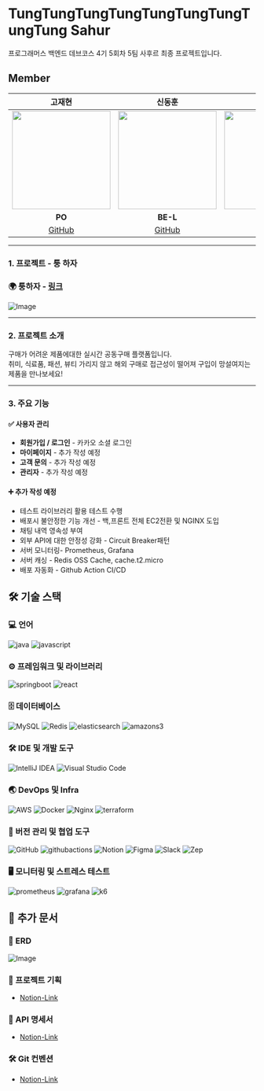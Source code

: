 # TungTungTungTungTungTungTungTungTung Sahur

프로그래머스 백엔드 데브코스 4기 5회차 5팀 사후르 최종 프로젝트입니다.

## Member

|                **고재현**                 |                   **신동훈**                   |                   **이은준**                   |                 **조정인**                  |                 **김윤주**                  |                 **신윤호**                  |
| :-----------------------------------------: | :-----------------------------------------: | :-----------------------------------------: | :-----------------------------------------: | :-----------------------------------------: | :-----------------------------------------: |
| <img src="https://github.com/kozae00.png" width="200"> | <img src="https://github.com/SDHSeoulTech.png" width="200"> | <img src="https://github.com/linedj.png" width="200"> | <img src="https://github.com/jxxngin.png" width="200"> | <img src="https://github.com/yunjuKimm.png" width="200"> | <img src="https://github.com/messiteacher.png" width="200"> |
|                 **PO**                 |                     **BE-L**                     |                     **BE**                     |                   **BE**                    |                   **BE**                    |                   **BE**                    |
|   [GitHub](https://github.com/kozae00)    |   [GitHub](https://github.com/SDHSeoulTech)    |   [GitHub](https://github.com/linedj)    |   [GitHub](https://github.com/jxxngin)    |   [GitHub](https://github.com/yunjuKimm)    |   [GitHub](https://github.com/messiteacher)    |


---

### 1. 프로젝트 - 퉁 하자

### 🌍 퉁하자 - [링크](https://www.devapi.store/)  
![Image](https://github.com/user-attachments/assets/5129d720-3891-43bd-809a-1e1417f0c6e0)

---

### 2. 프로젝트 소개
구매가 어려운 제품에대한 실시간 공동구매 플랫폼입니다.  
취미, 식료품, 패션, 뷰티 가리지 않고 해외 구매로 접근성이 떨어져 구입이 망설여지는 제품을 만나보세요!

---

### 3. 주요 기능

#### ✅ 사용자 관리

- **회원가입 / 로그인** - 카카오 소셜 로그인
- **마이페이지** - 추가 작성 예정
- **고객 문의** - 추가 작성 예정
- **관리자** - 추가 작성 예정

#### ➕ 추가 작성 예정

- 테스트 라이브러리 활용 테스트 수행
- 배포시 불안정한 기능 개선 - 백,프론트 전체 EC2전환 및 NGINX 도입
- 채팅 내역 영속성 부여
- 외부 API에 대한 안정성 강화 - Circuit Breaker패턴
- 서버 모니터링- Prometheus, Grafana
- 서버 캐싱 - Redis OSS Cache, cache.t2.micro
- 배포 자동화 - Github Action CI/CD

## 🛠 기술 스택

### 💻 언어
![java](https://img.shields.io/badge/java-FF3D00.svg?style=for-the-badge&logo=java&logoColor=white)
![javascript](https://img.shields.io/badge/javascrip-F7DF1E.svg?style=for-the-badge&logo=javascrip&logoColor=white)

### ⚙ 프레임워크 및 라이브러리
![springboot](https://img.shields.io/badge/springboot-6DB33F.svg?style=for-the-badge&logo=springboot&logoColor=white)
![react](https://img.shields.io/badge/react-61DAFB.svg?style=for-the-badge&logo=react&logoColor=white)

### 🗄 데이터베이스
![MySQL](https://img.shields.io/badge/mysql-4479A1.svg?style=for-the-badge&logo=mysql&logoColor=white)
![Redis](https://img.shields.io/badge/redis-%23DD0031.svg?style=for-the-badge&logo=redis&logoColor=white)
![elasticsearch](https://img.shields.io/badge/elasticsearch-005571.svg?style=for-the-badge&logo=elasticsearch&logoColor=white)
![amazons3](https://img.shields.io/badge/amazons3-569A31.svg?style=for-the-badge&logo=amazons3&logoColor=white)

### 🛠 IDE 및 개발 도구
![IntelliJ IDEA](https://img.shields.io/badge/IntelliJIDEA-000000.svg?style=for-the-badge&logo=intellij-idea&logoColor=white)
![Visual Studio Code](https://img.shields.io/badge/Visual%20Studio%20Code-0078d7.svg?style=for-the-badge&logo=visual-studio-code&logoColor=white)

### 🌏 DevOps 및 Infra
![AWS](https://img.shields.io/badge/AWS-%23FF9900.svg?style=for-the-badge&logo=amazon-aws&logoColor=white)
![Docker](https://img.shields.io/badge/docker-%230db7ed.svg?style=for-the-badge&logo=docker&logoColor=white)
![Nginx](https://img.shields.io/badge/nginx-%23009639.svg?style=for-the-badge&logo=nginx&logoColor=white)
![terraform](https://img.shields.io/badge/terraform-844FBA.svg?style=for-the-badge&logo=terraform&logoColor=white)

### 🔧 버전 관리 및 협업 도구
![GitHub](https://img.shields.io/badge/github-%23121011.svg?style=for-the-badge&logo=github&logoColor=white)
![githubactions](https://img.shields.io/badge/githubactions-2088FF.svg?style=for-the-badge&logo=githubactions&logoColor=white)
![Notion](https://img.shields.io/badge/Notion-%23000000.svg?style=for-the-badge&logo=notion&logoColor=white)
![Figma](https://img.shields.io/badge/figma-%23F24E1E.svg?style=for-the-badge&logo=figma&logoColor=white)
![Slack](https://img.shields.io/badge/Slack-4A154B?style=for-the-badge&logo=slack&logoColor=white)
![Zep](https://img.shields.io/badge/Zep-6001D2?style=for-the-badge&logo=Zep&logoColor=white)

### 🖥️ 모니터링 및 스트레스 테스트
![prometheus](https://img.shields.io/badge/prometheus-E6522C?style=for-the-badge&logo=prometheus&logoColor=white)
![grafana](https://img.shields.io/badge/grafana-F46800?style=for-the-badge&logo=grafana&logoColor=white)
![k6](https://img.shields.io/badge/k6-7D64FF?style=for-the-badge&logo=k6&logoColor=white)

## 📌 추가 문서

### 🔗 ERD
![Image](https://github.com/user-attachments/assets/0ca13535-ea53-49e2-9741-661e6cdabe39)

### 📜 프로젝트 기획

- [Notion-Link](https://www.notion.so/1db3550b7b5581b8a47ffcf67d340783?pvs=4)

### 📌 API 명세서
- [Notion-Link](https://www.notion.so/API-Mock-Server-1db3550b7b55818fb177ce0e7a182f9b?pvs=4)

### 🛠 Git 컨벤션
- [Notion-Link](https://www.notion.so/1db3550b7b5581448cccfcf428df25c7?pvs=4)

